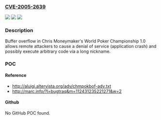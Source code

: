 ### [CVE-2005-2639](https://cve.mitre.org/cgi-bin/cvename.cgi?name=CVE-2005-2639)
![](https://img.shields.io/static/v1?label=Product&message=n%2Fa&color=blue)
![](https://img.shields.io/static/v1?label=Version&message=n%2Fa&color=blue)
![](https://img.shields.io/static/v1?label=Vulnerability&message=n%2Fa&color=brighgreen)

### Description

Buffer overflow in Chris Moneymaker's World Poker Championship 1.0 allows remote attackers to cause a denial of service (application crash) and possibly execute arbitrary code via a long nickname.

### POC

#### Reference
- http://aluigi.altervista.org/adv/chmpokbof-adv.txt
- http://marc.info/?l=bugtraq&m=112431235221271&w=2

#### Github
No GitHub POC found.

